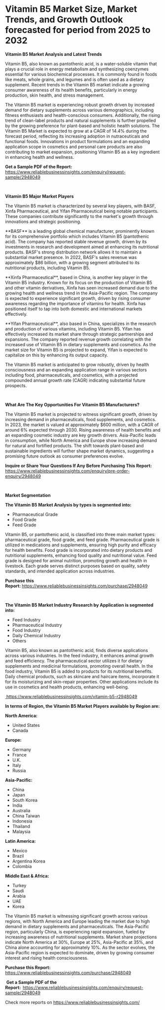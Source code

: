 <p><h1>Vitamin B5 Market Size, Market Trends, and Growth Outlook forecasted for period from 2025 to 2032</h1></p><p><strong>Vitamin B5 Market Analysis and Latest Trends</strong></p>
<p><p>Vitamin B5, also known as pantothenic acid, is a water-soluble vitamin that plays a crucial role in energy metabolism and synthesizing coenzymes essential for various biochemical processes. It is commonly found in foods like meats, whole grains, and legumes and is often used as a dietary supplement. Recent trends in the Vitamin B5 market indicate a growing consumer awareness of its health benefits, particularly in energy production, skin health, and stress management.</p><p>The Vitamin B5 market is experiencing robust growth driven by increased demand for dietary supplements across various demographics, including fitness enthusiasts and health-conscious consumers. Additionally, the rising trend of clean-label products and natural supplements is further propelled by the growing preference for plant-based and holistic health solutions. The Vitamin B5 Market is expected to grow at a CAGR of 14.4% during the forecast period, reflecting its increasing adoption in nutraceuticals and functional foods. Innovations in product formulations and an expanding application scope in cosmetics and personal care products are also contributing to market expansion, positioning Vitamin B5 as a key ingredient in enhancing health and wellness.</p></p>
<p><strong>Get a Sample PDF of the Report:&nbsp;</strong> <a href="https://www.reliablebusinessinsights.com/enquiry/request-sample/2948049?utm_campaign=3292&utm_medium=2&utm_source=Github&utm_content=ia&utm_term=12032025&utm_id=vitamin-b5">https://www.reliablebusinessinsights.com/enquiry/request-sample/2948049</a></p>
<p>&nbsp;</p>
<p><strong>Vitamin B5 Major Market Players</strong></p>
<p><p>The Vitamin B5 market is characterized by several key players, with BASF, Xinfa Pharmaceutical, and Yifan Pharmaceutical being notable participants. These companies contribute significantly to the market's growth through innovations and strategic positioning.</p><p>**BASF** is a leading global chemical manufacturer, prominently known for its comprehensive portfolio which includes Vitamin B5 (pantothenic acid). The company has reported stable revenue growth, driven by its investments in research and development aimed at enhancing its nutritional products. BASF's strong distribution network allows it to maintain a substantial market presence. In 2022, BASF's sales revenue was approximately $86 billion, with a growing segment attributed to its nutritional products, including Vitamin B5.</p><p>**Xinfa Pharmaceutical**, based in China, is another key player in the Vitamin B5 industry. Known for its focus on the production of Vitamin B5 and other vitamin derivatives, Xinfa has seen increased demand due to the growing health and wellness trend in the Asia-Pacific region. The company is expected to experience significant growth, driven by rising consumer awareness regarding the importance of vitamins for health. Xinfa has positioned itself to tap into both domestic and international markets effectively.</p><p>**Yifan Pharmaceutical**, also based in China, specializes in the research and production of various vitamins, including Vitamin B5. Yifan has effectively increased its market share through strategic partnerships and expansions. The company reported revenue growth correlating with the increased use of Vitamin B5 in dietary supplements and cosmetics. As the market size for Vitamin B5 is projected to expand, Yifan is expected to capitalize on this by enhancing its output capacity.</p><p>The Vitamin B5 market is anticipated to grow robustly, driven by health consciousness and an expanding application range in various sectors including food, pharmaceuticals, and cosmetics, with a projected compounded annual growth rate (CAGR) indicating substantial future prospects.</p></p>
<p>&nbsp;</p>
<p><strong>What Are The Key Opportunities For Vitamin B5 Manufacturers?</strong></p>
<p><p>The Vitamin B5 market is projected to witness significant growth, driven by increasing demand in pharmaceuticals, food supplements, and cosmetics. In 2023, the market is valued at approximately $600 million, with a CAGR of around 6% expected through 2030. Rising awareness of health benefits and an expanding cosmetic industry are key growth drivers. Asia-Pacific leads in consumption, while North America and Europe show increasing demand for natural and fortified products. The shift towards plant-based and sustainable ingredients will further shape market dynamics, suggesting a promising future outlook as consumer preferences evolve.</p></p>
<p><strong>Inquire or Share Your Questions If Any Before Purchasing This Report:</strong> <a href="https://www.reliablebusinessinsights.com/enquiry/pre-order-enquiry/2948049?utm_campaign=3292&utm_medium=2&utm_source=Github&utm_content=ia&utm_term=12032025&utm_id=vitamin-b5">https://www.reliablebusinessinsights.com/enquiry/pre-order-enquiry/2948049</a></p>
<p>&nbsp;</p>
<p><strong>Market Segmentation</strong></p>
<p><strong>The Vitamin B5 Market Analysis by types is segmented into:</strong></p>
<p><ul><li>Pharmaceutical Grade</li><li>Food Grade</li><li>Feed Grade</li></ul></p>
<p><p>Vitamin B5, or pantothenic acid, is classified into three main market types: pharmaceutical grade, food grade, and feed grade. Pharmaceutical grade is utilized in medications and supplements, ensuring high purity and efficacy for health benefits. Food grade is incorporated into dietary products and nutritional supplements, enhancing food quality and nutritional value. Feed grade is designed for animal nutrition, promoting growth and health in livestock. Each grade serves distinct purposes based on quality, safety standards, and intended application across industries.</p></p>
<p><strong>Purchase this Report:&nbsp;</strong><a href="https://www.reliablebusinessinsights.com/purchase/2948049?utm_campaign=3292&utm_medium=2&utm_source=Github&utm_content=ia&utm_term=12032025&utm_id=vitamin-b5">https://www.reliablebusinessinsights.com/purchase/2948049</a></p>
<p>&nbsp;</p>
<p><strong>The Vitamin B5 Market Industry Research by Application is segmented into:</strong></p>
<p><ul><li>Feed Industry</li><li>Pharmaceutical Industry</li><li>Food Industry</li><li>Daily Chemical Industry</li><li>Others</li></ul></p>
<p><p>Vitamin B5, also known as pantothenic acid, finds diverse applications across various industries. In the feed industry, it enhances animal growth and feed efficiency. The pharmaceutical sector utilizes it for dietary supplements and medicinal formulations, promoting overall health. In the food industry, Vitamin B5 is added to products for its nutritional benefits. Daily chemical products, such as skincare and haircare items, incorporate it for its moisturizing and skin-repair properties. Other applications include its use in cosmetics and health products, enhancing well-being.</p></p>
<p><a href="https://www.reliablebusinessinsights.com/vitamin-b5-r2948049?utm_campaign=3292&utm_medium=2&utm_source=Github&utm_content=ia&utm_term=12032025&utm_id=vitamin-b5">&nbsp;https://www.reliablebusinessinsights.com/vitamin-b5-r2948049</a></p>
<p><strong>In terms of Region, the Vitamin B5 Market Players available by Region are:</strong></p>
<p>
    <p> <strong> North America: </strong>
        <ul>
            <li>United States</li>
            <li>Canada</li>
        </ul>
        </p> 
    <p> <strong> Europe: </strong>
        <ul>
            <li>Germany</li>
            <li>France</li>
            <li>U.K.</li>
            <li>Italy</li>
            <li>Russia</li>
        </ul>
        </p> 
    <p> <strong> Asia-Pacific: </strong>
        <ul>
            <li>China</li>
            <li>Japan</li>
            <li>South Korea</li>
            <li>India</li>
            <li>Australia</li>
            <li>China Taiwan</li>
            <li>Indonesia</li>
            <li>Thailand</li>
            <li>Malaysia</li>
        </ul>
        </p> 
    <p> <strong> Latin America: </strong>
        <ul>
            <li>Mexico</li>
            <li>Brazil</li>
            <li>Argentina Korea</li>
            <li>Colombia</li>
        </ul>
        </p> 
    <p> <strong> Middle East & Africa: </strong>
        <ul>
            <li>Turkey</li>
            <li>Saudi</li>
            <li>Arabia</li>
            <li>UAE</li>
            <li>Korea</li>
        </ul>
    </p>
    </p>
<p><p>The Vitamin B5 market is witnessing significant growth across various regions, with North America and Europe leading the market due to high demand in dietary supplements and pharmaceuticals. The Asia-Pacific region, particularly China, is experiencing rapid expansion, fueled by increasing awareness of nutritional supplements. Market share projections indicate North America at 30%, Europe at 25%, Asia-Pacific at 35%, and China alone accounting for approximately 10%. As the sector evolves, the Asia-Pacific region is expected to dominate, driven by growing consumer interest and rising health consciousness.</p></p>
<p><strong>Purchase this Report: </strong><a href="https://www.reliablebusinessinsights.com/purchase/2948049?utm_campaign=3292&utm_medium=2&utm_source=Github&utm_content=ia&utm_term=12032025&utm_id=vitamin-b5">https://www.reliablebusinessinsights.com/purchase/2948049</a></p>
<p>&nbsp;<strong>Get a Sample PDF of the Report:&nbsp;&nbsp;</strong><a href="https://www.reliablebusinessinsights.com/enquiry/request-sample/2948049?utm_campaign=3292&utm_medium=2&utm_source=Github&utm_content=ia&utm_term=12032025&utm_id=vitamin-b5">https://www.reliablebusinessinsights.com/enquiry/request-sample/2948049</a></p>
<p><strong></strong></p>
<p>Check more reports on <a href="https://www.reliablebusinessinsights.com/?utm_campaign=3292&utm_medium=2&utm_source=Github&utm_content=ia&utm_term=12032025&utm_id=vitamin-b5">https://www.reliablebusinessinsights.com/</a></p>